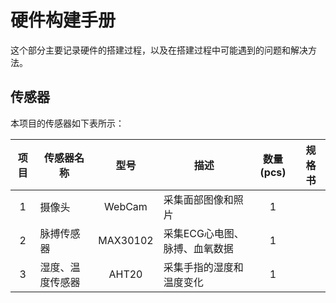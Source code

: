 # 硬件构建手册

这个部分主要记录硬件的搭建过程，以及在搭建过程中可能遇到的问题和解决方法。

## 传感器

本项目的传感器如下表所示：

| 项目  | 传感器名称         | 型号    | 描述                         | 数量 (pcs)     | 规格书      |
|:----:|------------------|:--------:|-------------------------------|:---------:|:-----------:|
|  1   | 摄像头           | WebCam   | 采集面部图像和照片              | 1         |             |
|  2   | 脉搏传感器       | MAX30102 | 采集ECG心电图、脉搏、血氧数据    | 1         |             |
|  3   | 湿度、温度传感器 | AHT20    | 采集手指的湿度和温度变化         | 1         |             |

